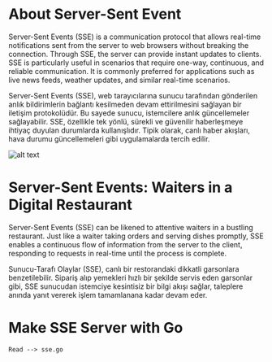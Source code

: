 # About Server-Sent Event

Server-Sent Events (SSE) is a communication protocol that allows real-time notifications sent from the server to web browsers without breaking the connection.
Through SSE, the server can provide instant updates to clients. SSE is particularly useful in scenarios that require one-way, continuous, and reliable communication. 
It is commonly preferred for applications such as live news feeds, weather updates, and similar real-time scenarios.

Server-Sent Events (SSE), web tarayıcılarına sunucu tarafından gönderilen anlık bildirimlerin bağlantı kesilmeden devam ettirilmesini sağlayan bir iletişim protokolüdür.
Bu sayede sunucu, istemcilere anlık güncellemeler sağlayabilir.
SSE, özellikle tek yönlü, sürekli ve güvenilir haberleşmeye ihtiyaç duyulan durumlarda kullanışlıdır.
Tipik olarak, canlı haber akışları, hava durumu güncellemeleri gibi uygulamalarda tercih edilir.

![alt text](https://bocadilloproject.github.io/sse.png)


# Server-Sent Events: Waiters in a Digital Restaurant

Server-Sent Events (SSE) can be likened to attentive waiters in a bustling restaurant.
Just like a waiter taking orders and serving dishes promptly,
SSE enables a continuous flow of information from the server to the client,
responding to requests in real-time until the process is complete.

Sunucu-Tarafı Olaylar (SSE), canlı bir restorandaki dikkatli garsonlara benzetilebilir. 
Sipariş alıp yemekleri hızlı bir şekilde servis eden garsonlar gibi,
SSE sunucudan istemciye kesintisiz bir bilgi akışı sağlar,
taleplere anında yanıt vererek işlem tamamlanana kadar devam eder.

# Make SSE Server with Go

```
Read --> sse.go
```
